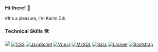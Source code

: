 ### Hi there! 👋
#It's a pleasure, I'm Karim Dib.
<!--
**karimdib/karimdib** is a ✨ _special_ ✨ repository because its `README.md` (this file) appears on your GitHub profile.

Here are some ideas to get you started:

- 🔭 I’m currently working on ...
- 🌱 I’m currently learning ...
- 👯 I’m looking to collaborate on ...
- 🤔 I’m looking for help with ...
- 💬 Ask me about ...
- 📫 How to reach me: ...
- 😄 Pronouns: ...
- ⚡ Fun fact: ...
-->

### Technical Skills 🛠️

![](https://img.shields.io/badge/-HTML-333333?style=flat&logo=html5) [![CSS](https://img.shields.io/badge/-CSS-blue?style=flat&logo=css3)](https://shields.io/) [![JavaScript](https://img.shields.io/badge/-JavaScript-yellow?style=flat&logo=javascript)](https://shields.io/) [![Vue.js](https://img.shields.io/badge/-Vue.js-green?style=flat&logo=vue.js)](https://shields.io/) [![MySQL](https://img.shields.io/badge/-MySQL-blue?style=flat&logo=mysql)](https://shields.io/) [![Sass](https://img.shields.io/badge/-Sass-pink?style=flat&logo=sass)](https://shields.io/) [![Laravel](https://img.shields.io/badge/-Laravel-red?style=flat&logo=laravel)](https://shields.io/) [![Bootstrap](https://img.shields.io/badge/-Bootstrap-purple?style=flat&logo=bootstrap)](https://shields.io/)




